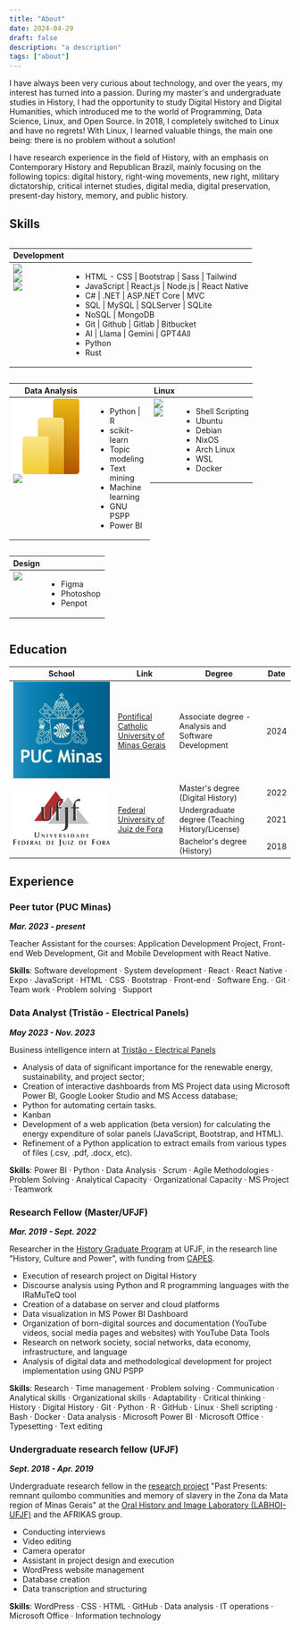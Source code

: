 ```yaml
---
title: "About"
date: 2024-04-29
draft: false
description: "a description"
tags: ["about"]
---
```

I have always been very curious about technology, and over the years, my interest has turned into a passion. During my master's and undergraduate studies in History, I had the opportunity to study Digital History and Digital Humanities, which introduced me to the world of Programming, Data Science, Linux, and Open Source. In 2018, I completely switched to Linux and have no regrets! With Linux, I learned valuable things, the main one being: there is no problem without a solution!

I have research experience in the field of History, with an emphasis on Contemporary History and Republican Brazil, mainly focusing on the following topics: digital history, right-wing movements, new right, military dictatorship, critical internet studies, digital media, digital preservation, present-day history, memory, and public history.


## Skills 

<div style="display: flex; flex-wrap: wrap;">
<table>
    <thead>
        <tr>
            <th>Development</th>
            <th></th>
        </tr>
    </thead>
    <tbody>
        <tr>
             <td style="display: flex; flex-direction: column; align-items: flex-start;">
                    <img class="customEntitityLogo" src= "https://cdn.jsdelivr.net/gh/devicons/devicon/icons/react/react-original-wordmark.svg"/>
                    <img class="customEntitityLogo" src= "https://cdn.jsdelivr.net/gh/devicons/devicon/icons/dot-net/dot-net-original-wordmark.svg"/>
                    <img class="customEntitityLogo" src= "https://cdn.jsdelivr.net/gh/devicons/devicon/icons/github/github-original.svg"/>
                </td>
            <td>
                <ul>
                    <li>HTML - CSS | Bootstrap | Sass | Tailwind</li>
                    <li>JavaScript | React.js | Node.js | React Native</li>
                    <li>C# | .NET | ASP.NET Core | MVC</li>
                    <li>SQL | MySQL | SQLServer | SQLite</li>
                    <li>NoSQL | MongoDB</li>
                    <li>Git | Github | Gitlab | Bitbucket</li>
                    <li>AI | Llama | Gemini | GPT4All</li>
                    <li>Python</li>
                    <li>Rust</li>
                </ul>
            </td>
        </tr>
    </tbody>
</table>

<table style="width: 50%;">
    <thead>
        <tr>
            <th>Data Analysis</th>
            <th></th>
        </tr>
    </thead>
    <tbody>
        <tr>
            <td style="display: flex; flex-direction: column; align-items: flex-start;">
                <img class="customEntitityLogo" src= "powerBi.svg"/>
                <img class="customEntitityLogo" src= "https://cdn.jsdelivr.net/gh/devicons/devicon/icons/python/python-original-wordmark.svg"/>
            </td>
            <td>
                <ul>
                <li>Python | R</li>
                <li>scikit-learn</li>
                <li>Topic modeling</li>
                <li>Text mining</li>
                <li>Machine learning</li>
                <li>GNU PSPP</li>
                <li>Power BI </li>
            </ul>
        </td>
    </tbody>
</table>

<table style="width: 50%;">
    <thead>
        <tr>
            <th>Linux</th>
            <th></th>
        </tr>
    </thead>
    <tbody>
        <tr>
            <td style="display: flex; flex-direction: column; align-items: flex-start;">
                <img class="customEntitityLogo" src= "https://cdn.jsdelivr.net/gh/devicons/devicon/icons/linux/linux-original.svg"/>
                <img class="customEntitityLogo" src= "https://cdn.jsdelivr.net/gh/devicons/devicon/icons/debian/debian-original.svg"/>
            </td>
            <td>
                <ul>
                    <li>Shell Scripting</li>
                    <li>Ubuntu</li>
                    <li>Debian</li>
                    <li>NixOS</li>
                    <li>Arch Linux</li>
                    <li>WSL</li>
                    <li>Docker</li>
                </ul>
            </td>
        </tr>
    </tbody>
</table>

<table style="width: 50%;">
    <thead>
        <tr>
            <th>Design</th>
            <th></th>
        </tr>
    </thead>
    <tbody>
        <tr>
            <td style="display: flex; align-items: flex-start;">
                <img class="customEntitityLogo" src= "https://cdn.jsdelivr.net/gh/devicons/devicon/icons/figma/figma-original.svg"/>
            </td>
            <td>
                <ul>
                <li>Figma</li>
                <li>Photoshop</li>
                <li>Penpot</li>
            </ul>
        </td>
    </tbody>
</table>
</div>

## Education

<table>
    <thead>
        <tr>
            <th>School</th>
            <th>Link</th>
            <th>Degree</th>
            <th>Date</th>
        </tr>
    </thead>
    <tbody>
        <tr>
            <td rowspan=2><img class="customEntitityLogo" src="pucminas_logo.jpeg""/></td>
            <td rowspan=2><a href="https://pucminas.br" target="_blank">Pontifical Catholic University of Minas Gerais</a></td>
        </tr>
        <tr>
            <td>Associate degree - Analysis and Software Development</td>
            <td>2024</td>
        </tr>
        <tr>
            <td rowspan=4><img class="customEntitityLogo" src="ufjf.png"/></td>
            <td rowspan=4><a href="https://ufjf.br" target="_blank">Federal University of Juiz de Fora</a></td>
        </tr>
        <tr>
            <td>Master's degree (Digital History)</td>
            <td>2022</td>
        </tr>
        <tr>
            <td>Undergraduate degree (Teaching History/License)</td>
            <td>2021</td>
        </tr>
        <tr>
            <td>Bachelor's degree (History)</td>
            <td>2018</td>
        </tr>
    </tbody>
</table>

## Experience

### **Peer tutor (PUC Minas)** 
***Mar. 2023 - present***

Teacher Assistant for the courses: Application Development Project, Front-end Web Development, Git and Mobile Development with React Native.

**Skills**: Software development · System development · React · React Native · Expo · JavaScript · HTML · CSS · Bootstrap · Front-end · Software Eng. · Git · Team work · Problem solving · Support

### **Data Analyst (Tristão - Electrical Panels)** 
***May 2023 - Nov. 2023***

Business intelligence intern at [Tristão - Electrical Panels](https://tristao.ind.br)

- Analysis of data of significant importance for the renewable energy, sustainability, and project sector;
- Creation of interactive dashboards from MS Project data using Microsoft Power BI, Google Looker Studio and MS Access database;
- Python for automating certain tasks.
- Kanban
- Development of a web application (beta version) for calculating the energy expenditure of solar panels (JavaScript, Bootstrap, and HTML).
- Refinement of a Python application to extract emails from various types of files (.csv, .pdf, .docx, etc).

**Skills**: Power BI · Python · Data Analysis · Scrum · Agile Methodologies · Problem Solving · Analytical Capacity · Organizational Capacity · MS Project · Teamwork

### **Research Fellow (Master/UFJF)** 
***Mar. 2019 - Sept. 2022***

Researcher in the [History Graduate Program](https://www2.ufjf.br/ppghistoria/) at UFJF, in the research line "History, Culture and Power", with funding from [CAPES](https://www.gov.br/capes/).

- Execution of research project on Digital History
- Discourse analysis using Python and R programming languages with the IRaMuTeQ tool
- Creation of a database on server and cloud platforms
- Data visualization in MS Power BI Dashboard
- Organization of born-digital sources and documentation (YouTube videos, social media pages and websites) with YouTube Data Tools
- Research on network society, social networks, data economy, infrastructure, and language
- Analysis of digital data and methodological development for project implementation using GNU PSPP


**Skills**: Research · Time management · Problem solving · Communication · Analytical skills · Organizational skills · Adaptability · Critical thinking · History · Digital History · Git · Python · R · GitHub · Linux · Shell scripting · Bash · Docker · Data analysis · Microsoft Power BI · Microsoft Office · Typesetting · Text editing

### **Undergraduate research fellow (UFJF)**
***Sept. 2018 - Apr. 2019***

Undergraduate research fellow in the [research project](https://www.ufjf.br/labhoi/juiz-de-fora-cidade-negra-centro-de-referencia-sobre-a-memoria-negra-em-juiz-de-fora/indice-acervo-juiz-de-fora-cidade-negra/) "Past Presents: remnant quilombo communities and memory of slavery in the Zona da Mata region of Minas Gerais" at the [Oral History and Image Laboratory (LABHOI-UFJF)](https://www.ufjf.br/labhoi/) and the AFRIKAS group.

- Conducting interviews
- Video editing
- Camera operator
- Assistant in project design and execution
- WordPress website management
- Database creation
- Data transcription and structuring

**Skills**: WordPress · CSS · HTML · GitHub · Data analysis · IT operations · Microsoft Office · Information technology

